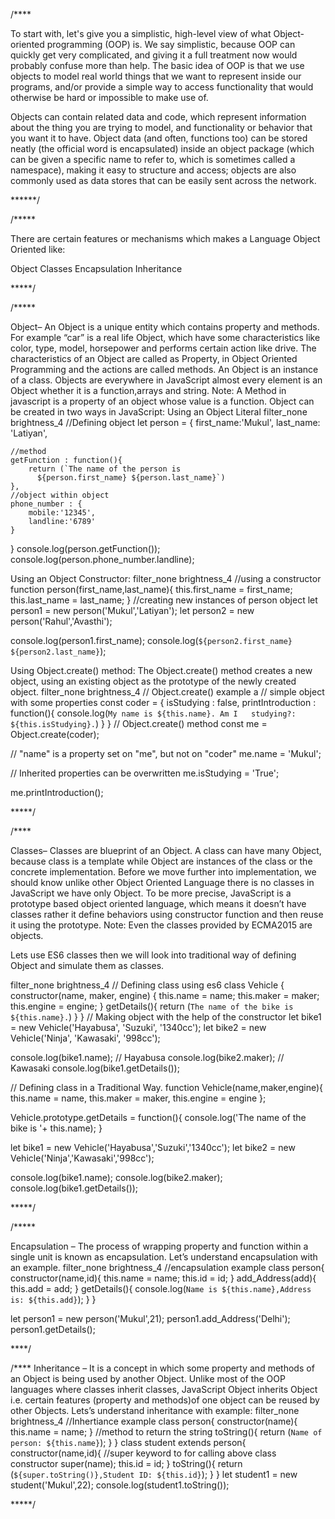 /****

To start with, let's give you a simplistic, high-level view of what Object-oriented programming (OOP) is. We say simplistic, because OOP can quickly get very complicated, and giving it a full treatment now would probably confuse more than help. The basic idea of OOP is that we use objects to model real world things that we want to represent inside our programs, and/or provide a simple way to access functionality that would otherwise be hard or impossible to make use of.

Objects can contain related data and code, which represent information about the thing you are trying to model, and functionality or behavior that you want it to have. Object data (and often, functions too) can be stored neatly (the official word is encapsulated) inside an object package (which can be given a specific name to refer to, which is sometimes called a namespace), making it easy to structure and access; objects are also commonly used as data stores that can be easily sent across the network.

******/

/*****

There are certain features or mechanisms which makes a Language Object Oriented like:

Object
Classes
Encapsulation
Inheritance

*****/

/*****

Object– An Object is a unique entity which contains property and methods. For example “car” is a real life Object, which have some characteristics like color, type, model, horsepower and performs certain action like drive. The characteristics of an Object are called as Property, in Object Oriented Programming and the actions are called methods. An Object is an instance of a class. Objects are everywhere in JavaScript almost every element is an Object whether it is a function,arrays and string.
Note: A Method in javascript is a property of an object whose value is a function.
Object can be created in two ways in JavaScript:
Using an Object Literal
filter_none
brightness_4
//Defining object 
let person = { 
    first_name:'Mukul', 
    last_name: 'Latiyan', 
  
    //method 
    getFunction : function(){ 
        return (`The name of the person is  
          ${person.first_name} ${person.last_name}`) 
    }, 
    //object within object 
    phone_number : { 
        mobile:'12345', 
        landline:'6789'
    } 
} 
console.log(person.getFunction());  
console.log(person.phone_number.landline); 

Using an Object Constructor:
filter_none
brightness_4
//using a constructor 
function person(first_name,last_name){ 
   this.first_name = first_name; 
   this.last_name = last_name; 
} 
//creating new instances of person object 
let person1 = new person('Mukul','Latiyan'); 
let person2 = new person('Rahul','Avasthi'); 
  
console.log(person1.first_name); 
console.log(`${person2.first_name} ${person2.last_name}`); 

Using Object.create() method: The Object.create() method creates a new object, using an existing object as the prototype of the newly created object.
filter_none
brightness_4
// Object.create() example a 
// simple object with some properties 
const coder = { 
    isStudying : false, 
    printIntroduction : function(){ 
        console.log(`My name is ${this.name}. Am I  
          studying?: ${this.isStudying}.`) 
    } 
} 
// Object.create() method 
const me = Object.create(coder); 
  
// "name" is a property set on "me", but not on "coder" 
me.name = 'Mukul';  
  
// Inherited properties can be overwritten 
me.isStudying = 'True';  
  
me.printIntroduction(); 

*****/

/****

Classes– Classes are blueprint of an Object. A class can have many Object, because class is a template while Object are instances of the class or the concrete implementation.
Before we move further into implementation, we should know unlike other Object Oriented Language there is no classes in JavaScript we have only Object. To be more precise, JavaScript is a prototype based object oriented language, which means it doesn’t have classes rather it define behaviors using constructor function and then reuse it using the prototype.
Note: Even the classes provided by ECMA2015 are objects.


Lets use ES6 classes then we will look into traditional way of defining Object and simulate them as classes.

filter_none
brightness_4
// Defining class using es6 
class Vehicle { 
  constructor(name, maker, engine) { 
    this.name = name; 
    this.maker =  maker; 
    this.engine = engine; 
  } 
  getDetails(){ 
      return (`The name of the bike is ${this.name}.`) 
  } 
} 
// Making object with the help of the constructor 
let bike1 = new Vehicle('Hayabusa', 'Suzuki', '1340cc'); 
let bike2 = new Vehicle('Ninja', 'Kawasaki', '998cc'); 
  
console.log(bike1.name);    // Hayabusa 
console.log(bike2.maker);   // Kawasaki 
console.log(bike1.getDetails());


// Defining class in a Traditional Way. 
function Vehicle(name,maker,engine){ 
    this.name = name, 
    this.maker = maker, 
    this.engine = engine 
}; 
  
Vehicle.prototype.getDetails = function(){ 
    console.log('The name of the bike is '+ this.name); 
} 
  
let bike1 = new Vehicle('Hayabusa','Suzuki','1340cc'); 
let bike2 = new Vehicle('Ninja','Kawasaki','998cc'); 
  
console.log(bike1.name); 
console.log(bike2.maker); 
console.log(bike1.getDetails()); 

*****/

/*****

Encapsulation – The process of wrapping property and function within a single unit is known as encapsulation.
Let’s understand encapsulation with an example.
filter_none
brightness_4
//encapsulation example 
class person{ 
    constructor(name,id){ 
        this.name = name; 
        this.id = id; 
    } 
    add_Address(add){ 
        this.add = add; 
    } 
    getDetails(){ 
        console.log(`Name is ${this.name},Address is: ${this.add}`); 
    } 
} 
  
let person1 = new person('Mukul',21); 
person1.add_Address('Delhi'); 
person1.getDetails(); 

****/

/****
Inheritance – It is a concept in which some property and methods of an Object is being used by another Object. Unlike most of the OOP languages where classes inherit classes, JavaScript Object inherits Object i.e. certain features (property and methods)of one object can be reused by other Objects.
Lets’s understand inheritance with example:
filter_none
brightness_4
//Inhertiance example 
class person{ 
    constructor(name){ 
        this.name = name; 
    } 
    //method to return the string 
    toString(){ 
        return (`Name of person: ${this.name}`); 
    } 
} 
class student extends person{ 
    constructor(name,id){ 
        //super keyword to for calling above class constructor 
        super(name); 
        this.id = id; 
    } 
    toString(){ 
        return (`${super.toString()},Student ID: ${this.id}`); 
    } 
} 
let student1 = new student('Mukul',22); 
console.log(student1.toString());

*****/
